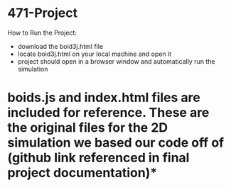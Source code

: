 # 471-Project

How to Run the Project:
- download the boid3j.html file
- locate boid3j.html on your local machine and open it
- project should open in a browser window and automatically run the simulation

# boids.js and index.html files are included for reference. These are the original files for the 2D simulation we based our code off of (github link referenced in final project documentation)*

